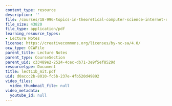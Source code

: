 ```yaml
---
content_type: resource
description: ''
file: /courses/18-996-topics-in-theoretical-computer-science-internet-research-problems-spring-2002/d0accc2b8010fc5b237e4fb520d49892_lect11b_mit.pdf
file_size: 43820
file_type: application/pdf
learning_resource_types:
- Lecture Notes
license: https://creativecommons.org/licenses/by-nc-sa/4.0/
ocw_type: OCWFile
parent_title: Lecture Notes
parent_type: CourseSection
parent_uid: c33489e2-2524-4cec-db71-3e9f5ef8529d
resourcetype: Document
title: lect11b_mit.pdf
uid: d0accc2b-8010-fc5b-237e-4fb520d49892
video_files:
  video_thumbnail_file: null
video_metadata:
  youtube_id: null
---
```

